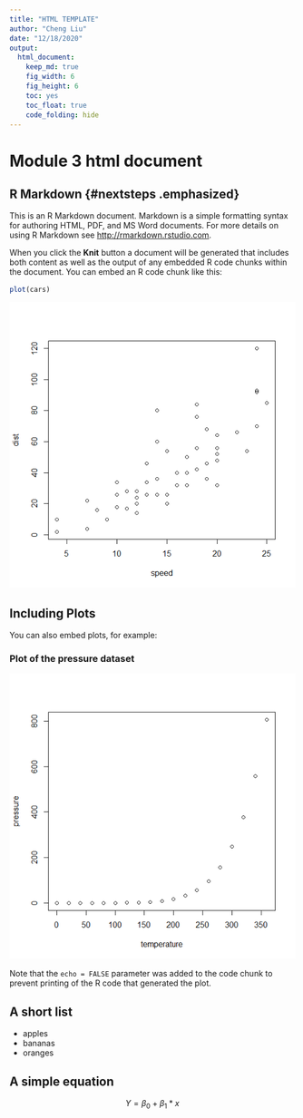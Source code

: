 ```yaml
---
title: "HTML TEMPLATE"
author: "Cheng Liu"
date: "12/18/2020"
output: 
  html_document:
    keep_md: true 
    fig_width: 6
    fig_height: 6
    toc: yes
    toc_float: true
    code_folding: hide
---
```

# Module 3 html document



## R Markdown {#nextsteps .emphasized}

This is an R Markdown document. Markdown is a simple formatting syntax for authoring HTML, PDF, and MS Word documents. For more details on using R Markdown see <http://rmarkdown.rstudio.com>.

When you click the **Knit** button a document will be generated that includes both content as well as the output of any embedded R code chunks within the document. You can embed an R code chunk like this:


```r
plot(cars)
```

![](htmltemplate_files/figure-html/cars-1.png)<!-- -->

## Including Plots

You can also embed plots, for example:

### Plot of the pressure dataset
![](htmltemplate_files/figure-html/pressure-1.png)<!-- -->

Note that the `echo = FALSE` parameter was added to the code chunk to prevent printing of the R code that generated the plot.

## A short list

* apples
* bananas
* oranges

## A simple equation

$$ Y= \beta_0 + \beta_1*x $$
